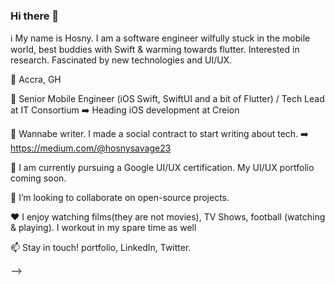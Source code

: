 ### Hi there 👋

<!--
**KobbySkywalker/KobbySkywalker** is a _special_ I* repository because its 'README.md (this file) appears on your GitHub profile.

ℹ️ My name is Hosny. I am a software engineer wilfully stuck in the mobile world, best buddies with Swift & warming towards flutter. Interested in research. Fascinated by new technologies and UI/UX.

📌 Accra, GH

💼 Senior Mobile Engineer (iOS Swift, SwiftUI and a bit of Flutter) / Tech Lead at IT Consortium  ➡️ Heading iOS development at Creion

📝 Wannabe writer. I made a social contract to start writing about tech. ➡️ https://medium.com/@hosnysavage23

🌱 I am currently pursuing a Google UI/UX certification. My UI/UX portfolio coming soon.

👥 I’m looking to collaborate on open-source projects.

❤️ I enjoy watching films(they are not movies), TV Shows, football (watching & playing). I workout in my spare time as well

📫 Stay in touch! portfolio, LinkedIn, Twitter.

-->

ℹ️ My name is Hosny. I am a software engineer wilfully stuck in the mobile world, best buddies with Swift & warming towards flutter. Interested in research. Fascinated by new technologies and UI/UX.

📌 Accra, GH

💼 Senior Mobile Engineer (iOS Swift, SwiftUI and a bit of Flutter) / Tech Lead at IT Consortium  ➡️ Heading iOS development at Creion

📝 Wannabe writer. I made a social contract to start writing about tech. ➡️ https://medium.com/@hosnysavage23

🌱 I am currently pursuing a Google UI/UX certification. My UI/UX portfolio coming soon.

👥 I’m looking to collaborate on open-source projects.

❤️ I enjoy watching films(they are not movies), TV Shows, football (watching & playing). I workout in my spare time as well

📫 Stay in touch! portfolio, LinkedIn, Twitter.

-->
